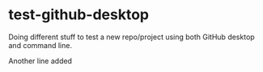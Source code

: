 # test-github-desktop
Doing different stuff to test a new repo/project using both GitHub desktop and command line.


Another line added
